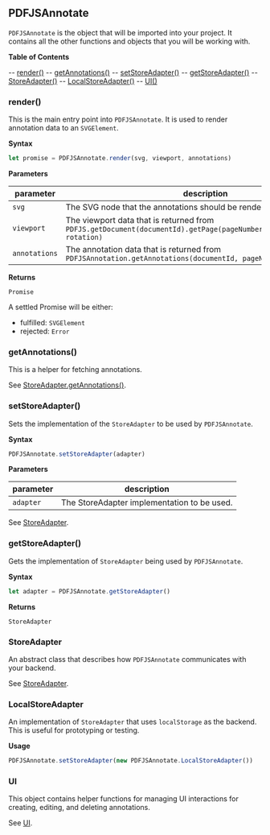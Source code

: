 ## PDFJSAnnotate

`PDFJSAnnotate` is the object that will be imported into your project. It contains all the other functions and objects that you will be working with.

__Table of Contents__

-- [render()](#render)
-- [getAnnotations()](#getannotations)
-- [setStoreAdapter()](#setstoreadapter)
-- [getStoreAdapter()](#getstoreadapter)
-- [StoreAdapter()](#storeadapter)
-- [LocalStoreAdapter()](#localstoreadapter)
-- [UI()](#ui)


### render()
This is the main entry point into `PDFJSAnnotate`. It is used to render annotation data to an `SVGElement`.

__Syntax__

```js
let promise = PDFJSAnnotate.render(svg, viewport, annotations)
```

__Parameters__

| parameter | description |
|---|---|
| `svg` | The SVG node that the annotations should be rendered to |
| `viewport` | The viewport data that is returned from `PDFJS.getDocument(documentId).getPage(pageNumber).getViewPort(scale, rotation)` |
| `annotations` | The annotation data that is returned from `PDFJSAnnotation.getAnnotations(documentId, pageNumber)` |

__Returns__

`Promise`

A settled Promise will be either:

- fulfilled: `SVGElement`
- rejected: `Error`

### getAnnotations()
This is a helper for fetching annotations.

See [StoreAdapter.getAnnotations()](https://github.com/mzabriskie/pdf-annotate.js/blob/master/docs/api/StoreAdapter.md#getannotations).

### setStoreAdapter()
Sets the implementation of the `StoreAdapter` to be used by `PDFJSAnnotate`.

__Syntax__

```js
PDFJSAnnotate.setStoreAdapter(adapter)
```

__Parameters__

| parameter | description |
|---|---|
| `adapter` | The StoreAdapter implementation to be used. |

See [StoreAdapter](https://github.com/mzabriskie/pdf-annotate.js/blob/master/docs/api/StoreAdapter.md).

### getStoreAdapter()
Gets the implementation of `StoreAdapter` being used by `PDFJSAnnotate`.

__Syntax__

```js
let adapter = PDFJSAnnotate.getStoreAdapter()
```

__Returns__

`StoreAdapter`

### StoreAdapter
An abstract class that describes how `PDFJSAnnotate` communicates with your backend.

See [StoreAdapter](https://github.com/mzabriskie/pdf-annotate.js/blob/master/docs/api/StoreAdapter.md).

### LocalStoreAdapter
An implementation of `StoreAdapter` that uses `localStorage` as the backend. This is useful for prototyping or testing.

__Usage__

```js
PDFJSAnnotate.setStoreAdapter(new PDFJSAnnotate.LocalStoreAdapter())
```

### UI
This object contains helper functions for managing UI interactions for creating, editing, and deleting annotations.

See [UI](https://github.com/mzabriskie/pdf-annotate.js/blob/master/docs/api/UI.md).
